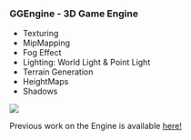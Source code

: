 ### GGEngine - 3D Game Engine
* Texturing
* MipMapping
* Fog Effect
* Lighting: World Light & Point Light
* Terrain Generation 
* HeightMaps
* Shadows

![](ggengineproject.gif)

Previous work on the Engine is available <a href="https://github.com/ErvinCs/graphics">here!</a>
